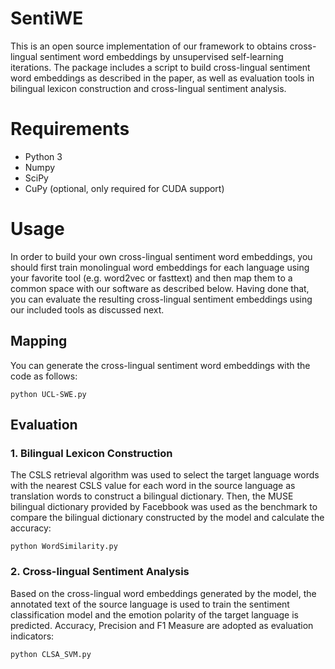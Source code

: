 # SentiWE 
This is an open source implementation of our framework to obtains cross-lingual sentiment word embeddings by unsupervised self-learning iterations.
The package includes a script to build cross-lingual sentiment word embeddings as described in the paper, as well as evaluation tools in bilingual lexicon construction and cross-lingual sentiment analysis.
# Requirements
* Python 3
* Numpy
* SciPy
* CuPy (optional, only required for CUDA support)
# Usage
In order to build your own cross-lingual sentiment word embeddings, you should first train monolingual word embeddings for each language using your favorite tool (e.g. word2vec or fasttext) and then map them to a common space with our software as described below. Having done that, you can evaluate the resulting cross-lingual sentiment embeddings using our included tools as discussed next.
## Mapping
You can generate the cross-lingual sentiment word embeddings with the code as follows:
```
python UCL-SWE.py
```
## Evaluation
### 1. Bilingual Lexicon Construction
The CSLS retrieval algorithm was used to select the target language words with the nearest CSLS value for each word in the source language as translation words to construct a bilingual dictionary. Then, the MUSE bilingual dictionary provided by Facebbook was used as the benchmark to compare the bilingual dictionary constructed by the model and calculate the accuracy:
```
python WordSimilarity.py
```
### 2. Cross-lingual Sentiment Analysis
Based on the cross-lingual word embeddings generated by the model, the annotated text of the source language is used to train the sentiment classification model and the emotion polarity of the target language is predicted. Accuracy, Precision and F1 Measure are adopted as evaluation indicators:
```
python CLSA_SVM.py
```
